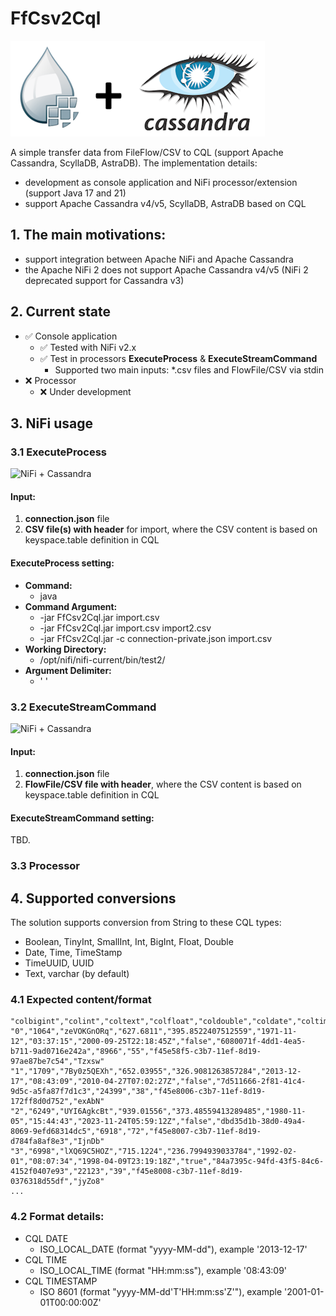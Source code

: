 # FfCsv2Cql

![NiFi + Cassandra](https://github.com/george0st/Csv2Cql/blob/main/assets/nifi_cassandra.png?raw=true)

A simple transfer data from FileFlow/CSV to CQL (support Apache Cassandra, 
ScyllaDB, AstraDB). The implementation details:
 - development as console application and NiFi processor/extension (support Java 17 and 21)
 - support Apache Cassandra v4/v5, ScyllaDB, AstraDB based on CQL

## 1. The main motivations:
 - support integration between Apache NiFi and Apache Cassandra
 - the Apache NiFi 2 does not support Apache Cassandra v4/v5 (NiFi 2 deprecated 
   support for Cassandra v3)

## 2. Current state

 - ✅ Console application
   - ✅ Tested with NiFi v2.x
   - ✅ Test in processors **ExecuteProcess** & **ExecuteStreamCommand**
     - Supported two main inputs: *.csv files and FlowFile/CSV via stdin
 - ❌ Processor
   - ❌ Under development

## 3. NiFi usage

### 3.1 ExecuteProcess

![NiFi + Cassandra](https://github.com/george0st/Csv2Cql/blob/main/assets/nifi_executeprocess_2.png?raw=true)

#### Input:
 1. **connection.json** file 
 2. **CSV file(s) with header** for import, where the CSV content is based on
    keyspace.table definition in CQL

#### ExecuteProcess setting:
 - **Command:** 
   - java
 - **Command Argument:**
   - -jar FfCsv2Cql.jar import.csv
   - -jar FfCsv2Cql.jar import.csv import2.csv
   - -jar FfCsv2Cql.jar -c connection-private.json import.csv
 - **Working Directory:** 
   - /opt/nifi/nifi-current/bin/test2/
 - **Argument Delimiter:** 
   - ' '

### 3.2 ExecuteStreamCommand

![NiFi + Cassandra](https://github.com/george0st/Csv2Cql/blob/main/assets/nifi_executestreamcommand_2.png?raw=true)

#### Input:
1. **connection.json** file
2. **FlowFile/CSV file with header**, where the CSV content is based on
   keyspace.table definition in CQL

#### ExecuteStreamCommand setting:
TBD.

### 3.3 Processor

## 4. Supported conversions

The solution supports conversion from String to these CQL types:
 - Boolean, TinyInt, SmallInt, Int, BigInt, Float, Double
 - Date, Time, TimeStamp 
 - TimeUUID, UUID
 - Text, varchar (by default)

### 4.1 Expected content/format

```csv
"colbigint","colint","coltext","colfloat","coldouble","coldate","coltime","coltimestamp","colboolean","coluuid","colsmallint","coltinyint","coltimeuuid","colvarchar"
"0","1064","zeVOKGnORq","627.6811","395.8522407512559","1971-11-12","03:37:15","2000-09-25T22:18:45Z","false","6080071f-4dd1-4ea5-b711-9ad0716e242a","8966","55","f45e58f5-c3b7-11ef-8d19-97ae87be7c54","Tzxsw"
"1","1709","7By0z5QEXh","652.03955","326.9081263857284","2013-12-17","08:43:09","2010-04-27T07:02:27Z","false","7d511666-2f81-41c4-9d5c-a5fa87f7d1c3","24399","38","f45e8006-c3b7-11ef-8d19-172ff8d0d752","exAbN"
"2","6249","UYI6AgkcBt","939.01556","373.48559413289485","1980-11-05","15:44:43","2023-11-24T05:59:12Z","false","dbd35d1b-38d0-49a4-8069-9efd68314dc5","6918","72","f45e8007-c3b7-11ef-8d19-d784fa8af8e3","IjnDb"
"3","6998","lXQ69C5HOZ","715.1224","236.7994939033784","1992-02-01","08:07:34","1998-04-09T23:19:18Z","true","84a7395c-94fd-43f5-84c6-4152f0407e93","22123","39","f45e8008-c3b7-11ef-8d19-0376318d55df","jyZo8"
...
```
### 4.2 Format details:
  - CQL DATE 
    - ISO_LOCAL_DATE (format "yyyy-MM-dd"), example '2013-12-17'
  - CQL TIME
    - ISO_LOCAL_TIME (format "HH:mm:ss"), example '08:43:09'
  - CQL TIMESTAMP
    - ISO 8601 (format "yyyy-MM-dd'T'HH:mm:ss'Z'"), example '2001-01-01T00:00:00Z'